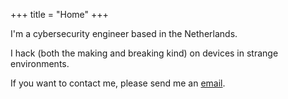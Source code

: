+++
title = "Home"
+++

I'm a cybersecurity engineer based in the Netherlands.

I <span class="purple">hack</span>
(both the <span class="blue">making</span> and <span class="red">breaking</span> kind)
on devices in strange environments.

If you want to contact me, please send me an [email](mailto:contact@wouterjehee.com).

